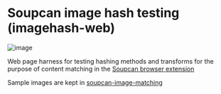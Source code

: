 # Soupcan image hash testing (imagehash-web)

![image](https://github.com/bethylamine/imagehash-web/assets/130214958/b0a627ac-cbaa-4dc4-8edb-2c6978cd1f5a)

Web page harness for testing hashing methods and transforms for the purpose of content matching in the [Soupcan browser extension](https://github.com/bethylamine/soupcan)

Sample images are kept in [soupcan-image-matching](https://github.com/bethylamine/soupcan-image-matching)

